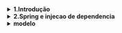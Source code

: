 

<details>
  <summary> <b> 1.Introdução </b> <i></i> </summary>

- [x] 1.1. Introdução ao treinamento
- [x]  1.2. Como usar o suporte da AlgaWorks
- [x] 1.3. Por que desenvolver REST APIs?
- [x] 1.4. Conhecendo o modelo de dominio do projeto do curso
- [x] 1.5. Preparando o ambiente de desenvolvimento: JDK e STS for Eclipse
  </details>

<details>
  <summary> <b> 2.Spring e injecao de dependencia </b> <i></i> </summary>

- [x] 2.1. Por que aprender e usar Spring?
- [x] 2.2. Conhecendo o ecossistema Spring
- [x] 2.3. Spring vs Jakarta EE (Java EE)
- [x] 2.4. Conhecendo o Spring Boot
- [x] 2.5. Criando um projeto Spring Boot com Spring Initializr
- [x] 2.6. Conhecendo o Maven e o pom.xml de um projeto Spring Boot
- [x] 2.7. Criando um controller com Spring MVC
- [x] 2.8. Restart mais rápido da aplicação com DevTools
- [x] 2.9. O que é injeção de dependências?
- [x] 2.10. Conhecendo o IoC Container do Spring
- [x] 2.11. Definindo beans com @Component
- [x] 2.12. Injetando dependências (beans Spring)
- [x] 2.13. Usando @Configuration e @Bean para definir beans
- [x] 2.14. Conhecendo os pontos de injeção e a anotação @Autowired
- [x] 2.15. Dependência opcional com @Autowired
- [x] 2.16. Ambiguidade de beans e injeção de lista de beans
- [x] 2.17. Desambiguação de beans com @Primary
- [x] 2.18. Desambiguação de beans com @Qualifier
- [x] 2.19. Desambiguação de beans com anotação customizada
- [x] 2.20. Mudando o comportamento da aplicação com Spring Profiles
- [x] 2.21. Criando métodos de callback do ciclo de vida dos beans
- [x] 2.22. Publicando e consumindo eventos customizados
- [x] 2.23. Configurando projetos Spring Boot com o application.properties
- [ ]
- [ ]
- [ ]
  </details>

<details>
  <summary> <b> modelo </b> <i></i> </summary>

- [ ]
- [ ]
- [ ]
- [ ]
- [ ]
- [ ]
- [ ]
- [ ]
  </details>
